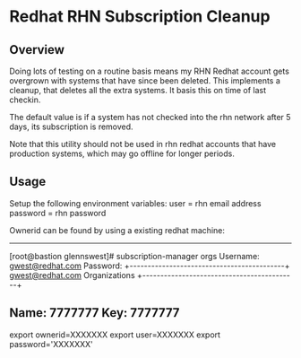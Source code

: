 # Redhat RHN Subscription Cleanup
## Overview
Doing lots of testing on a routine basis means my RHN Redhat account gets 
overgrown with systems that have since been deleted. This implements
a cleanup, that deletes all the extra systems. It basis this on time of last
checkin. 

The default value is if a system has not checked into the rhn network
after 5 days, its subscription is removed.

Note that this utility should not be used in rhn redhat accounts that have
production systems, which may go offline for longer periods.

## Usage
Setup the following environment variables:
user = rhn email address 
password = rhn password

Ownerid can be found by using a existing redhat machine:

-----------------------------------------------------
[root@bastion glennswest]# subscription-manager orgs
Username: gwest@redhat.com
Password: 
+-------------------------------------------+
          gwest@redhat.com Organizations
+-------------------------------------------+

Name: 7777777
Key:  7777777
-----------------------------------------------------


export ownerid=XXXXXXX
export user=XXXXXXX
export password='XXXXXXX'

